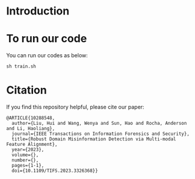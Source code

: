# Introduction


# To run our code

You can run our codes as below:

   ```
   sh train.sh
   ```

# Citation

If you find this repository helpful, please cite our paper:

```
@ARTICLE{10288548,
  author={Liu, Hui and Wang, Wenya and Sun, Hao and Rocha, Anderson and Li, Haoliang},
  journal={IEEE Transactions on Information Forensics and Security}, 
  title={Robust Domain Misinformation Detection via Multi-modal Feature Alignment}, 
  year={2023},
  volume={},
  number={},
  pages={1-1},
  doi={10.1109/TIFS.2023.3326368}}
```

